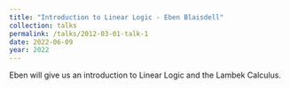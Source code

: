 ```yaml
---
title: "Introduction to Linear Logic - Eben Blaisdell"
collection: talks
permalink: /talks/2012-03-01-talk-1
date: 2022-06-09
year: 2022
---
```


Eben will give us an introduction to Linear Logic and the Lambek Calculus.
